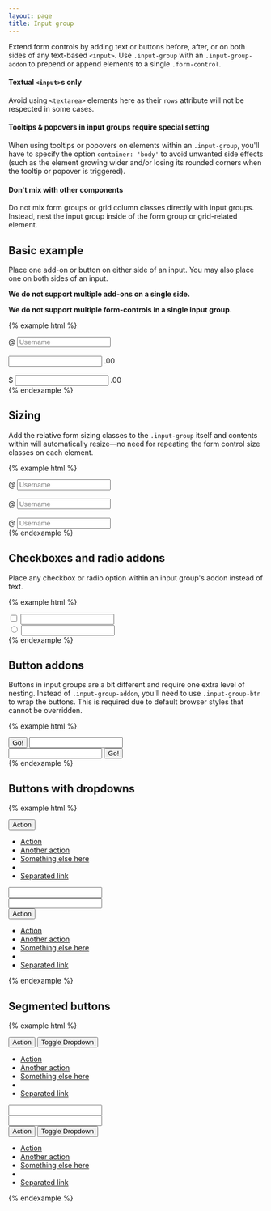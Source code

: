 ```yaml
---
layout: page
title: Input group
---
```


Extend form controls by adding text or buttons before, after, or on both sides of any text-based `<input>`. Use `.input-group` with an `.input-group-addon` to prepend or append elements to a single `.form-control`.

<div class="bs-callout bs-callout-danger">
  <h4>Textual <code>&lt;input&gt;</code>s only</h4>
  <p>Avoid using <code>&lt;textarea&gt;</code> elements here as their <code>rows</code> attribute will not be respected in some cases.</p>
</div>
<div class="bs-callout bs-callout-warning">
  <h4>Tooltips &amp; popovers in input groups require special setting</h4>
  <p>When using tooltips or popovers on elements within an <code>.input-group</code>, you'll have to specify the option <code>container: 'body'</code> to avoid unwanted side effects (such as the element growing wider and/or losing its rounded corners when the tooltip or popover is triggered).</p>
</div>
<div class="bs-callout bs-callout-warning">
  <h4>Don't mix with other components</h4>
  <p>Do not mix form groups or grid column classes directly with input groups. Instead, nest the input group inside of the form group or grid-related element.</p>
</div>

## Basic example

Place one add-on or button on either side of an input. You may also place one on both sides of an input.

**We do not support multiple add-ons on a single side.**

**We do not support multiple form-controls in a single input group.**

{% example html %}
<div class="input-group">
  <span class="input-group-addon">@</span>
  <input type="text" class="form-control" placeholder="Username">
</div>
<br>
<div class="input-group">
  <input type="text" class="form-control">
  <span class="input-group-addon">.00</span>
</div>
<br>
<div class="input-group">
  <span class="input-group-addon">$</span>
  <input type="text" class="form-control">
  <span class="input-group-addon">.00</span>
</div>
{% endexample %}

## Sizing

Add the relative form sizing classes to the `.input-group` itself and contents within will automatically resize—no need for repeating the form control size classes on each element.

{% example html %}
<div class="input-group input-group-lg">
  <span class="input-group-addon">@</span>
  <input type="text" class="form-control" placeholder="Username">
</div>
<br>
<div class="input-group">
  <span class="input-group-addon">@</span>
  <input type="text" class="form-control" placeholder="Username">
</div>
<br>
<div class="input-group input-group-sm">
  <span class="input-group-addon">@</span>
  <input type="text" class="form-control" placeholder="Username">
</div>
{% endexample %}

## Checkboxes and radio addons

Place any checkbox or radio option within an input group's addon instead of text.

{% example html %}
<div class="row">
  <div class="col-lg-6">
    <div class="input-group">
      <span class="input-group-addon">
        <input type="checkbox">
      </span>
      <input type="text" class="form-control">
    </div>
  </div>
  <div class="col-lg-6">
    <div class="input-group">
      <span class="input-group-addon">
        <input type="radio">
      </span>
      <input type="text" class="form-control">
    </div>
  </div>
</div>
{% endexample %}

## Button addons

Buttons in input groups are a bit different and require one extra level of nesting. Instead of `.input-group-addon`, you'll need to use `.input-group-btn` to wrap the buttons. This is required due to default browser styles that cannot be overridden.

{% example html %}
<div class="row">
  <div class="col-lg-6">
    <div class="input-group">
      <span class="input-group-btn">
        <button class="btn btn-secondary" type="button">Go!</button>
      </span>
      <input type="text" class="form-control">
    </div>
  </div>
  <div class="col-lg-6">
    <div class="input-group">
      <input type="text" class="form-control">
      <span class="input-group-btn">
        <button class="btn btn-secondary" type="button">Go!</button>
      </span>
    </div>
  </div>
</div>
{% endexample %}

## Buttons with dropdowns

{% example html %}
<div class="row">
  <div class="col-lg-6">
    <div class="input-group">
      <div class="input-group-btn">
        <button type="button" class="btn btn-secondary dropdown-toggle" data-toggle="dropdown" aria-expanded="false">Action</button>
        <ul class="dropdown-menu" role="menu">
          <li><a href="#">Action</a></li>
          <li><a href="#">Another action</a></li>
          <li><a href="#">Something else here</a></li>
          <li class="divider"></li>
          <li><a href="#">Separated link</a></li>
        </ul>
      </div>
      <input type="text" class="form-control">
    </div>
  </div>
  <div class="col-lg-6">
    <div class="input-group">
      <input type="text" class="form-control">
      <div class="input-group-btn">
        <button type="button" class="btn btn-secondary dropdown-toggle" data-toggle="dropdown" aria-expanded="false">Action</button>
        <ul class="dropdown-menu dropdown-menu-right" role="menu">
          <li><a href="#">Action</a></li>
          <li><a href="#">Another action</a></li>
          <li><a href="#">Something else here</a></li>
          <li class="divider"></li>
          <li><a href="#">Separated link</a></li>
        </ul>
      </div>
    </div>
  </div>
</div>
{% endexample %}

## Segmented buttons

{% example html %}
<div class="row">
  <div class="col-lg-6">
    <div class="input-group">
      <div class="input-group-btn">
        <button type="button" class="btn btn-secondary" tabindex="-1">Action</button>
        <button type="button" class="btn btn-secondary dropdown-toggle" data-toggle="dropdown" tabindex="-1" aria-expanded="false">
          <span class="sr-only">Toggle Dropdown</span>
        </button>
        <ul class="dropdown-menu" role="menu">
          <li><a href="#">Action</a></li>
          <li><a href="#">Another action</a></li>
          <li><a href="#">Something else here</a></li>
          <li class="divider"></li>
          <li><a href="#">Separated link</a></li>
        </ul>
      </div>
      <input type="text" class="form-control">
    </div>
  </div>
  <div class="col-lg-6">
    <div class="input-group">
      <input type="text" class="form-control">
      <div class="input-group-btn">
        <button type="button" class="btn btn-secondary" tabindex="-1">Action</button>
        <button type="button" class="btn btn-secondary dropdown-toggle" data-toggle="dropdown" tabindex="-1" aria-expanded="false">
          <span class="sr-only">Toggle Dropdown</span>
        </button>
        <ul class="dropdown-menu dropdown-menu-right" role="menu">
          <li><a href="#">Action</a></li>
          <li><a href="#">Another action</a></li>
          <li><a href="#">Something else here</a></li>
          <li class="divider"></li>
          <li><a href="#">Separated link</a></li>
        </ul>
      </div>
    </div>
  </div>
</div>
{% endexample %}
